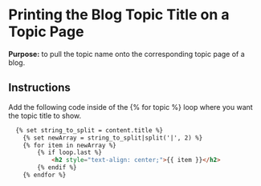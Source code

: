 # Printing the Blog Topic Title on a Topic Page

**Purpose:** to pull the topic name onto the corresponding topic page of a blog. 

## Instructions 

Add the following code inside of the {% for topic %} loop where you want the topic title to show. 

```html 
  {% set string_to_split = content.title %}
	{% set newArray = string_to_split|split('|', 2) %}
	{% for item in newArray %}
		{% if loop.last %}
			<h2 style="text-align: center;">{{ item }}</h2>
		{% endif %}
	{% endfor %}
```

